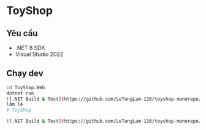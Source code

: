 ﻿# ToyShop

## Yêu cầu
- .NET 8 SDK
- Visual Studio 2022

## Chạy dev
```bash
cd ToyShop.Web
dotnet run
![.NET Build & Test](https://github.com/LeTungLam-116/toyshop-monorepo/actions/workflows/dotnet.yml/badge.svg)
lâm lê
# ToyShop

![.NET Build & Test](https://github.com/LeTungLam-116/toyshop-monorepo/actions/workflows/dotnet.yml/badge.svg)

```
